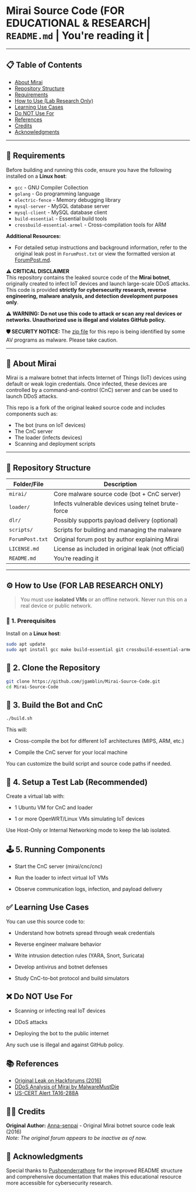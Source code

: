 # Mirai Source Code (FOR EDUCATIONAL & RESEARCH| `README.md`       | You're reading it                                     |

---

## 📋 Table of Contents

- [About Mirai](#-about-mirai)
- [Repository Structure](#-repository-structure)
- [Requirements](#-requirements)
- [How to Use (Lab Research Only)](#️-how-to-use-for-lab-research-only)
- [Learning Use Cases](#-learning-use-cases)
- [Do NOT Use For](#-do-not-use-for)
- [References](#-references)
- [Credits](#-credits)
- [Acknowledgments](#-acknowledgments)

---

## 🔧 Requirements

Before building and running this code, ensure you have the following installed on a **Linux host**:

- `gcc` - GNU Compiler Collection
- `golang` - Go programming language
- `electric-fence` - Memory debugging library
- `mysql-server` - MySQL database server
- `mysql-client` - MySQL database client
- `build-essential` - Essential build tools
- `crossbuild-essential-armel` - Cross-compilation tools for ARM

**Additional Resources:**
- For detailed setup instructions and background information, refer to the original leak post in `ForumPost.txt` or view the formatted version at [ForumPost.md](ForumPost.md).


⚠️ **CRITICAL DISCLAIMER**  
This repository contains the leaked source code of the **Mirai botnet**, originally created to infect IoT devices and launch large-scale DDoS attacks. This code is provided **strictly for cybersecurity research, reverse engineering, malware analysis, and detection development purposes only**.

**⚠️ WARNING: Do not use this code to attack or scan any real devices or networks. Unauthorized use is illegal and violates GitHub policy.**

**🛡️ SECURITY NOTICE:** The [zip file](https://www.virustotal.com/en/file/f10667215040e87dae62dd48a5405b3b1b0fe7dbbfbf790d5300f3cd54893333/analysis/1477822491/) for this repo is being identified by some AV programs as malware. Please take caution.

---

## 📌 About Mirai

Mirai is a malware botnet that infects Internet of Things (IoT) devices using default or weak login credentials. Once infected, these devices are controlled by a command-and-control (CnC) server and can be used to launch DDoS attacks.

This repo is a fork of the original leaked source code and includes components such as:
- The bot (runs on IoT devices)
- The CnC server
- The loader (infects devices)
- Scanning and deployment scripts

---

## 📁 Repository Structure

| Folder/File       | Description                                           |
|-------------------|-------------------------------------------------------|
| `mirai/`          | Core malware source code (bot + CnC server)          |
| `loader/`         | Infects vulnerable devices using telnet brute-force  |
| `dlr/`            | Possibly supports payload delivery (optional)        |
| `scripts/`        | Scripts for building and managing the malware        |
| `ForumPost.txt`   | Original forum post by author explaining Mirai       |
| `LICENSE.md`      | License as included in original leak (not official)  |
| `README.md`       | You’re reading it                                     |

---

## ⚙️ How to Use (FOR LAB RESEARCH ONLY)

> You must use **isolated VMs** or an offline network. Never run this on a real device or public network.

### 🔧 1. Prerequisites

Install on a **Linux host**:

```bash
sudo apt update
sudo apt install gcc make build-essential git crossbuild-essential-armel -y
```

## 🔨 2. Clone the Repository

```bash
git clone https://github.com/jgamblin/Mirai-Source-Code.git
cd Mirai-Source-Code
```

## 🔨 3. Build the Bot and CnC

```bash
./build.sh
```

This will:

*  Cross-compile the bot for different IoT architectures (MIPS, ARM, etc.)

*  Compile the CnC server for your local machine

You can customize the build script and source code paths if needed.

## 🧪 4. Setup a Test Lab (Recommended)

Create a virtual lab with:

*  1 Ubuntu VM for CnC and loader

*  1 or more OpenWRT/Linux VMs simulating IoT devices

Use Host-Only or Internal Networking mode to keep the lab isolated.

## 🕹 5. Running Components

*  Start the CnC server (mirai/cnc/cnc)

*  Run the loader to infect virtual IoT VMs

*  Observe communication logs, infection, and payload delivery

## ✅ Learning Use Cases

You can use this source code to:

*  Understand how botnets spread through weak credentials

*  Reverse engineer malware behavior

*  Write intrusion detection rules (YARA, Snort, Suricata)

*  Develop antivirus and botnet defenses

*  Study CnC-to-bot protocol and build simulators

## ❌ Do NOT Use For

*  Scanning or infecting real IoT devices

*  DDoS attacks

*  Deploying the bot to the public internet

Any such use is illegal and against GitHub policy. 

## 📚 References

* [Original Leak on Hackforums (2016)](https://hackforums.net/showthread.php?tid=5420472)
* [DDoS Analysis of Mirai by MalwareMustDie](https://blog.malwaremustdie.org/2016/10/mmd-0056-2016-new-mirai-elf-botnet.html)
* [US-CERT Alert TA16-288A](https://www.cisa.gov/news-events/alerts/2016/10/14/alert-ta16-288a)

## 👨‍💻 Credits

**Original Author:** [Anna-senpai](https://hackforums.net/showthread.php?tid=5420472) - Original Mirai botnet source code leak (2016)  
*Note: The original forum appears to be inactive as of now.*

## 🙏 Acknowledgments

Special thanks to [Pushpenderrathore](https://github.com/Pushpenderrathore) for the improved README structure and comprehensive documentation that makes this educational resource more accessible for cybersecurity research.

